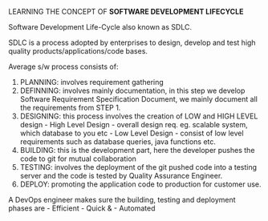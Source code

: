LEARNING THE CONCEPT OF **SOFTWARE DEVELOPMENT LIFECYCLE**

Software Development Life-Cycle also known as SDLC.

SDLC is a process adopted by enterprises to design, develop and test high quality products/applications/code bases.

Average s/w process consists of:
1. PLANNING: involves requirement gathering
2. DEFINNING: involves mainly documentation, in this step we develop Software Requirement                           Specification Document, we mainly document all the requirements from STEP 1.
3. DESIGNING: this process involves the creation of LOW and HIGH LEVEL design
            - High Level Design - overall design req. eg. scalable system, which database to you etc
             - Low Level Design - consist of low level requirements such as database queries, java functions etc.
4. BUILDING: this is the development part, here the developer pushes the code to git for mutual                           collaboration
5. TESTING: involves the deployment of the git pushed code into a testing server and the code is                        tested by Quality Assurance Engineer.
6. DEPLOY: promoting the application code to production for customer use.

A DevOps engineer makes sure the building, testing and deployment phases are 
		- Efficient
		 - Quick &
		 - Automated
